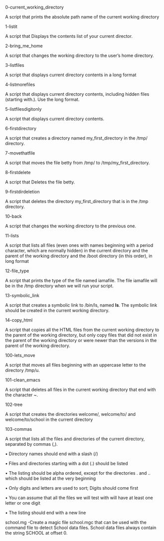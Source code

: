 0-current_working_directory

A script that prints the absolute path name of the current working directory

1-listit

A script that Displays the contents list of your current director.

2-bring_me_home

A script that changes the working directory to the user’s home directory.

3-listfiles

A script that displays current directory contents in a long format

4-listmorefiles

A script that displays current directory contents, including hidden files (starting with.). Use the long format.

5-listfilesdigitonly

A script that displays current directory contents.

6-firstdirectory

A script that creates a directory named my_first_directory in the /tmp/ directory.

7-movethatfile

A script that moves the file betty from /tmp/ to /tmp/my_first_directory.

8-firstdelete

A script that Deletes the file betty.

9-firstdirdeletion

A script that deletes the directory my_first_directory that is in the /tmp directory.

10-back

A script that changes the working directory to the previous one.

11-lists

A script that lists all files (even ones with names beginning with a period character, which are normally hidden) in the current directory and the parent of the working directory and the /boot directory (in this order), in long format

12-file_type

A script that prints the type of the file named iamafile. The file iamafile will be in the /tmp directory when we will run your script.

13-symbolic_link

A script that creates a symbolic link to /bin/ls, named __ls__. The symbolic link should be created in the current working directory.

14-copy_html

A script that copies all the HTML files from the current working directory to the parent of the working directory, but only copy files that did not exist in the parent of the working directory or were newer than the versions in the parent of the working directory.

100-lets_move

A script that moves all files beginning with an uppercase letter to the directory /tmp/u.

101-clean_emacs

A script that deletes all files in the current working directory that end with the character ~.

102-tree

A script that creates the directories welcome/, welcome/to/ and welcome/to/school in the current directory

103-commas

A script that lists all the files and directories of the current directory, separated by commas (,).

• Directory names should end with a slash (/)

• Files and directories starting with a dot (.) should be listed

• The listing should be alpha ordered, except for the directories . and .. which should be listed at the very beginning

• Only digits and letters are used to sort; Digits should come first

• You can assume that all the files we will test with will have at least one letter or one digit

• The listing should end with a new line

school.mg  -Create a magic file school.mgc that can be used with the command file to detect School data files. School data files always contain the string SCHOOL at offset 0.

